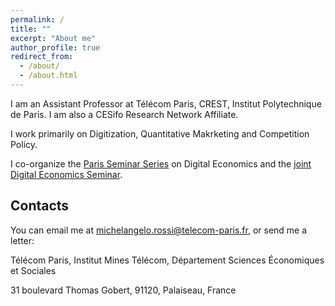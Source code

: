 ```yaml
---
permalink: /
title: ""
excerpt: "About me"
author_profile: true
redirect_from: 
  - /about/
  - /about.html
---
```


I am an Assistant Professor at Télécom Paris, CREST, Institut Polytechnique de Paris. I am also a CESifo Research Network Affiliate.

I work primarily on Digitization, Quantitative Makrketing and Competition Policy. 

I co-organize the <a href="https://sites.google.com/view/parisdigitaleconomics/">Paris Seminar Series</a> on Digital Economics and the <a href="https://sites.google.com/view/j-des/home/">joint Digital Economics Seminar</a>.



Contacts
------

You can email me at <a href="mailto:michelangelo.rossi@telecom-paris.fr">michelangelo.rossi@telecom-paris.fr</a>, or send me a letter:

Télécom Paris, Institut Mines Télécom, Département Sciences Économiques et Sociales

31 boulevard Thomas Gobert, 91120, Palaiseau, France
